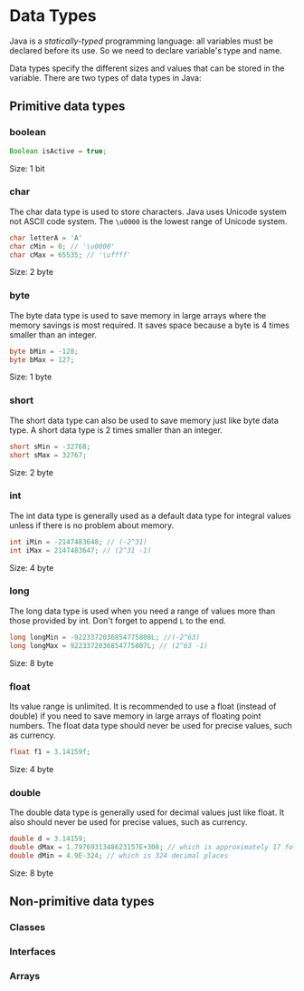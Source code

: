 # Data Types

Java is a *statically-typed* programming language: all variables must be declared before its use. So we need to declare variable's type and name.

Data types specify the different sizes and values that can be stored in the variable. There are two types of data types in Java:

## Primitive data types

### boolean

```java
Boolean isActive = true;
```
Size: 1 bit

### char

The char data type is used to store characters.
Java uses Unicode system not ASCII code system. The `\u0000` is the lowest range of Unicode system.

```java
char letterA = 'A'
char cMin = 0; // '\u0000'
char cMax = 65535; // '\uffff'
```
Size: 2 byte

### byte

The byte data type is used to save memory in large arrays where the memory savings is most required. It saves space because a byte is 4 times smaller than an integer.

```java
byte bMin = -128;
byte bMax = 127;
```
Size: 1 byte

### short

The short data type can also be used to save memory just like byte data type. A short data type is 2 times smaller than an integer.

```java
short sMin = -32768;
short sMax = 32767;
```
Size: 2 byte

### int

The int data type is generally used as a default data type for integral values unless if there is no problem about memory.

```java
int iMin = -2147483648; // (-2^31)
int iMax = 2147483647; // (2^31 -1) 
```
Size: 4 byte

### long

The long data type is used when you need a range of values more than those provided by int. Don't forget to append `L` to the end.

```java
long longMin = -9223372036854775808L; //(-2^63)
long longMax = 9223372036854775807L; // (2^63 -1)
```
Size: 8 byte

### float

Its value range is unlimited. It is recommended to use a float (instead of double) if you need to save memory in large arrays of floating point numbers. 
The float data type should never be used for precise values, such as currency.

```java
float f1 = 3.14159f;
```
Size: 4 byte

### double

The double data type is generally used for decimal values just like float. 
It also should never be used for precise values, such as currency.

```java
double d = 3.14159;
double dMax = 1.7976931348623157E+308; // which is approximately 17 followed by 307 zeros
double dMin = 4.9E-324; // which is 324 decimal places
```
Size: 8 byte

## Non-primitive data types

### Classes

### Interfaces

### Arrays
